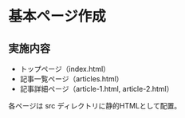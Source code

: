 # 基本ページ作成

## 実施内容
- トップページ（index.html）
- 記事一覧ページ（articles.html）
- 記事詳細ページ（article-1.html, article-2.html）

各ページは src ディレクトリに静的HTMLとして配置。
